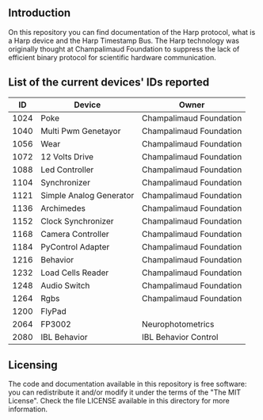 ## Introduction

On this repository you can find documentation of the Harp protocol, what is a Harp device and the Harp Timestamp Bus.
The Harp technology was originally thought at Champalimaud Foundation to suppress the lack of efficient binary protocol for scientific hardware communication.

## List of the current devices' IDs reported

| ID |Device |Owner  |
|-|-|-|
|1024 |Poke |Champalimaud Foundation
|1040 |Multi Pwm Genetayor |Champalimaud Foundation
|1056 |Wear |Champalimaud Foundation
|1072 |12 Volts Drive |Champalimaud Foundation
|1088 |Led Controller |Champalimaud Foundation
|1104 |Synchronizer |Champalimaud Foundation
|1121 |Simple Analog Generator |Champalimaud Foundation
|1136 |Archimedes |Champalimaud Foundation
|1152 |Clock Synchronizer |Champalimaud Foundation
|1168 |Camera Controller |Champalimaud Foundation
|1184 |PyControl Adapter |Champalimaud Foundation
|1216 |Behavior |Champalimaud Foundation
|1232 |Load Cells Reader |Champalimaud Foundation
|1248 |Audio Switch |Champalimaud Foundation
|1264 |Rgbs |Champalimaud Foundation
|1200 |FlyPad |
|2064 | FP3002 | Neurophotometrics
|2080 | IBL Behavior | IBL Behavior Control

## Licensing

The code and documentation available in this repository is free software: you can redistribute it and/or modify it under the terms of the "The MIT License".
Check the file LICENSE available in this directory for more information.